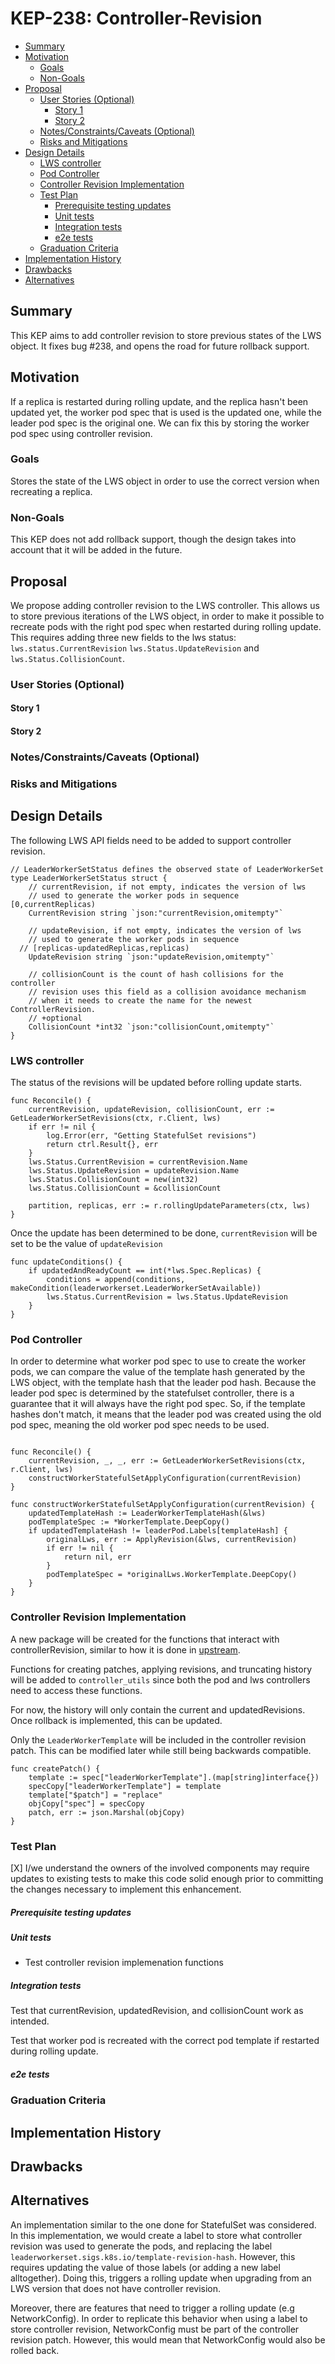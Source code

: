 # KEP-238: Controller-Revision

<!--
This is the title of your KEP. Keep it short, simple, and descriptive. A good
title can help communicate what the KEP is and should be considered as part of
any review.
-->

<!--
A table of contents is helpful for quickly jumping to sections of a KEP and for
highlighting any additional information provided beyond the standard KEP
template.

Ensure the TOC is wrapped with
  <code>&lt;!-- toc --&rt;&lt;!-- /toc --&rt;</code>
tags, and then generate with `hack/update-toc.sh`.
-->

<!-- toc -->
- [Summary](#summary)
- [Motivation](#motivation)
  - [Goals](#goals)
  - [Non-Goals](#non-goals)
- [Proposal](#proposal)
  - [User Stories (Optional)](#user-stories-optional)
    - [Story 1](#story-1)
    - [Story 2](#story-2)
  - [Notes/Constraints/Caveats (Optional)](#notesconstraintscaveats-optional)
  - [Risks and Mitigations](#risks-and-mitigations)
- [Design Details](#design-details)
  - [LWS controller](#lws-controller)
  - [Pod Controller](#pod-controller)
  - [Controller Revision Implementation](#controller-revision-implementation)
  - [Test Plan](#test-plan)
      - [Prerequisite testing updates](#prerequisite-testing-updates)
      - [Unit tests](#unit-tests)
      - [Integration tests](#integration-tests)
      - [e2e tests](#e2e-tests)
  - [Graduation Criteria](#graduation-criteria)
- [Implementation History](#implementation-history)
- [Drawbacks](#drawbacks)
- [Alternatives](#alternatives)
<!-- /toc -->

## Summary

<!--
This section is incredibly important for producing high-quality, user-focused
documentation such as release notes or a development roadmap. It should be
possible to collect this information before implementation begins, in order to
avoid requiring implementors to split their attention between writing release
notes and implementing the feature itself. KEP editors and SIG Docs
should help to ensure that the tone and content of the `Summary` section is
useful for a wide audience.

A good summary is probably at least a paragraph in length.

Both in this section and below, follow the guidelines of the [documentation
style guide]. In particular, wrap lines to a reasonable length, to make it
easier for reviewers to cite specific portions, and to minimize diff churn on
updates.

[documentation style guide]: https://github.com/kubernetes/community/blob/master/contributors/guide/style-guide.md
-->

This KEP aims to add controller revision to store previous states of the LWS object.
It fixes bug #238, and opens the road for future rollback support.

## Motivation

<!--
This section is for explicitly listing the motivation, goals, and non-goals of
this KEP.  Describe why the change is important and the benefits to users. The
motivation section can optionally provide links to [experience reports] to
demonstrate the interest in a KEP within the wider Kubernetes community.

[experience reports]: https://github.com/golang/go/wiki/ExperienceReports
-->
If a replica is restarted during rolling update, and the replica hasn't been updated
yet, the worker pod spec that is used is the updated one, while the leader pod spec 
is the original one. We can fix this by storing the worker pod spec using controller revision.

### Goals

<!--
List the specific goals of the KEP. What is it trying to achieve? How will we
know that this has succeeded?
-->

Stores the state of the LWS object in order to use the correct version when recreating a replica.

### Non-Goals

<!--
What is out of scope for this KEP? Listing non-goals helps to focus discussion
and make progress.
-->

This KEP does not add rollback support, though the design takes into account that it will be 
added in the future.

## Proposal
We propose adding controller revision to the LWS controller. This allows us to store previous
iterations of the LWS object, in order to make it possible to recreate pods with the right pod 
spec when restarted during rolling update. This requires adding three new fields to the lws status:
`lws.status.CurrentRevision` `lws.Status.UpdateRevision` and `lws.Status.CollisionCount`.

<!--
This is where we get down to the specifics of what the proposal actually is.
This should have enough detail that reviewers can understand exactly what
you're proposing, but should not include things like API designs or
implementation. What is the desired outcome and how do we measure success?.
The "Design Details" section below is for the real
nitty-gritty.
-->

### User Stories (Optional)

<!--
Detail the things that people will be able to do if this KEP is implemented.
Include as much detail as possible so that people can understand the "how" of
the system. The goal here is to make this feel real for users without getting
bogged down.
-->

#### Story 1

#### Story 2

### Notes/Constraints/Caveats (Optional)

<!--
What are the caveats to the proposal?
What are some important details that didn't come across above?
Go in to as much detail as necessary here.
This might be a good place to talk about core concepts and how they relate.
-->

### Risks and Mitigations

<!--
What are the risks of this proposal, and how do we mitigate? Think broadly.
For example, consider both security and how this will impact the larger
Kubernetes ecosystem.

How will security be reviewed, and by whom?

How will UX be reviewed, and by whom?

Consider including folks who also work outside the SIG or subproject.
-->

## Design Details
The following LWS API fields need to be added to support controller revision.

```golang
// LeaderWorkerSetStatus defines the observed state of LeaderWorkerSet
type LeaderWorkerSetStatus struct {
	// currentRevision, if not empty, indicates the version of lws
	// used to generate the worker pods in sequence [0,currentReplicas)
	CurrentRevision string `json:"currentRevision,omitempty"`

	// updateRevision, if not empty, indicates the version of lws
	// used to generate the worker pods in sequence 
  // [replicas-updatedReplicas,replicas)
	UpdateRevision string `json:"updateRevision,omitempty"`

	// collisionCount is the count of hash collisions for the controller 
	// revision uses this field as a collision avoidance mechanism 
	// when it needs to create the name for the newest ControllerRevision.   
	// +optional
	CollisionCount *int32 `json:"collisionCount,omitempty"`
}
```

### LWS controller

The status of the revisions will be updated before rolling update starts.

```golang
func Reconcile() {
	currentRevision, updateRevision, collisionCount, err := GetLeaderWorkerSetRevisions(ctx, r.Client, lws)
	if err != nil {
		log.Error(err, "Getting StatefulSet revisions")
		return ctrl.Result{}, err
	}
	lws.Status.CurrentRevision = currentRevision.Name
	lws.Status.UpdateRevision = updateRevision.Name
	lws.Status.CollisionCount = new(int32)
	lws.Status.CollisionCount = &collisionCount

	partition, replicas, err := r.rollingUpdateParameters(ctx, lws)
}
```

Once the update has been determined to be done, `currentRevision` will be set to be the value of `updateRevision`

```golang
func updateConditions() {
	if updatedAndReadyCount == int(*lws.Spec.Replicas) {
		conditions = append(conditions, makeCondition(leaderworkerset.LeaderWorkerSetAvailable))
		lws.Status.CurrentRevision = lws.Status.UpdateRevision
	}
}
```

### Pod Controller

In order to determine what worker pod spec to use to create the worker pods, we can compare 
the value of the template hash generated by the LWS object, with the template hash that the leader pod 
hash. Because the leader pod spec is determined by the statefulset controller, there is a guarantee that 
it will always have the right pod spec. So, if the template hashes don't match, it means that the leader pod was created 
using the old pod spec, meaning the old worker pod spec needs to be used.

```golang

func Reconcile() {
	currentRevision, _, _, err := GetLeaderWorkerSetRevisions(ctx, r.Client, lws)
	constructWorkerStatefulSetApplyConfiguration(currentRevision)
}

func constructWorkerStatefulSetApplyConfiguration(currentRevision) {
	updatedTemplateHash := LeaderWorkerTemplateHash(&lws)
	podTemplateSpec := *WorkerTemplate.DeepCopy()
	if updatedTemplateHash != leaderPod.Labels[templateHash] {
		originalLws, err := ApplyRevision(&lws, currentRevision)
		if err != nil {
			return nil, err
		}
		podTemplateSpec = *originalLws.WorkerTemplate.DeepCopy()
	}
}
```

### Controller Revision Implementation
A new package will be created for the functions that interact with controllerRevision, similar to how it is done in [upstream](https://github.com/kubernetes/kubernetes/blob/cb31e42b85d0a1e2be6639ecd4f7b9414887552a/pkg/controller/history/controller_history.go).

Functions for creating patches, applying revisions, and truncating history will be added to `controller_utils` since both the pod and lws controllers need to access these functions.

For now, the history will only contain the current and updatedRevisions. Once rollback is implemented, this can be updated.

Only the `LeaderWorkerTemplate` will be included in the controller revision patch. This can be modified later while still being backwards compatible.

```golang
func createPatch() {
	template := spec["leaderWorkerTemplate"].(map[string]interface{})
	specCopy["leaderWorkerTemplate"] = template
	template["$patch"] = "replace"
	objCopy["spec"] = specCopy
	patch, err := json.Marshal(objCopy)
}
```



<!--
This section should contain enough information that the specifics of your
change are understandable. This may include API specs (though not always
required) or even code snippets. If there's any ambiguity about HOW your
proposal will be implemented, this is the place to discuss them.
-->

### Test Plan

<!--
**Note:** *Not required until targeted at a release.*
The goal is to ensure that we don't accept enhancements with inadequate testing.

All code is expected to have adequate tests (eventually with coverage
expectations). Please adhere to the [Kubernetes testing guidelines][testing-guidelines]
when drafting this test plan.

[testing-guidelines]: https://git.k8s.io/community/contributors/devel/sig-testing/testing.md
-->

[X] I/we understand the owners of the involved components may require updates to
existing tests to make this code solid enough prior to committing the changes necessary
to implement this enhancement.

##### Prerequisite testing updates

<!--
Based on reviewers feedback describe what additional tests need to be added prior
implementing this enhancement to ensure the enhancements have also solid foundations.
-->

##### Unit tests
- Test controller revision implemenation functions
<!--
In principle every added code should have complete unit test coverage, so providing
the exact set of tests will not bring additional value.
However, if complete unit test coverage is not possible, explain the reason of it
together with explanation why this is acceptable.
-->

<!--
Additionally, for Alpha try to enumerate the core package you will be touching
to implement this enhancement and provide the current unit coverage for those
in the form of:
- <package>: <date> - <current test coverage>
The data can be easily read from:
https://testgrid.k8s.io/sig-testing-canaries#ci-kubernetes-coverage-unit

This can inform certain test coverage improvements that we want to do before
extending the production code to implement this enhancement.
-->

##### Integration tests

Test that currentRevision, updatedRevision, and collisionCount work as intended.

Test that worker pod is recreated with the correct pod template if restarted during rolling update.

<!--
Integration tests are contained in k8s.io/kubernetes/test/integration.
Integration tests allow control of the configuration parameters used to start the binaries under test.
This is different from e2e tests which do not allow configuration of parameters.
Doing this allows testing non-default options and multiple different and potentially conflicting command line options.
-->

<!--
This question should be filled when targeting a release.
For Alpha, describe what tests will be added to ensure proper quality of the enhancement.

For Beta and GA, add links to added tests together with links to k8s-triage for those tests:
https://storage.googleapis.com/k8s-triage/index.html
-->


##### e2e tests

<!--
This question should be filled when targeting a release.
For Alpha, describe what tests will be added to ensure proper quality of the enhancement.

For Beta and GA, add links to added tests together with links to k8s-triage for those tests:
https://storage.googleapis.com/k8s-triage/index.html

We expect no non-infra related flakes in the last month as a GA graduation criteria.
-->


### Graduation Criteria

<!--

Clearly define what it means for the feature to be implemented and
considered stable.

If the feature you are introducing has high complexity, consider adding graduation
milestones with these graduation criteria:
- [Maturity levels (`alpha`, `beta`, `stable`)][maturity-levels]
- [Feature gate][feature gate] lifecycle
- [Deprecation policy][deprecation-policy]

[feature gate]: https://git.k8s.io/community/contributors/devel/sig-architecture/feature-gates.md
[maturity-levels]: https://git.k8s.io/community/contributors/devel/sig-architecture/api_changes.md#alpha-beta-and-stable-versions
[deprecation-policy]: https://kubernetes.io/docs/reference/using-api/deprecation-policy/
-->

## Implementation History

<!--
Major milestones in the lifecycle of a KEP should be tracked in this section.
Major milestones might include:
- the `Summary` and `Motivation` sections being merged, signaling SIG acceptance
- the `Proposal` section being merged, signaling agreement on a proposed design
- the date implementation started
- the first Kubernetes release where an initial version of the KEP was available
- the version of Kubernetes where the KEP graduated to general availability
- when the KEP was retired or superseded
-->

## Drawbacks

<!--
Why should this KEP _not_ be implemented?
-->

## Alternatives
An implementation similar to the one done for StatefulSet was considered. In this implementation, we would create
a label to store what controller revision was used to generate the pods, and replacing the label `leaderworkerset.sigs.k8s.io/template-revision-hash`.
However, this requires updating the value of those labels (or adding a new label alltogether). Doing this, triggers a rolling update when upgrading 
from an LWS version that does not have controller revision. 

Moreover, there are features that need to trigger a rolling update (e.g NetworkConfig). In order to replicate this behavior when using 
a label to store controller revision, NetworkConfig must be part of the controller revision patch. However, this would mean that NetworkConfig would 
also be rolled back.

<!--
What other approaches did you consider, and why did you rule them out? These do
not need to be as detailed as the proposal, but should include enough
information to express the idea and why it was not acceptable.
-->